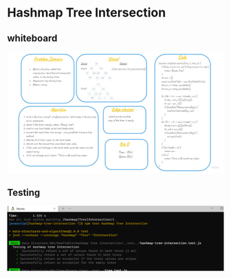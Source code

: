 # Hashmap Tree Intersection

## whiteboard 
 ![img](./assets/challenge32-board.jpg)

 ## Testing 
 ![img](./assets/challenge32-test.PNG)
